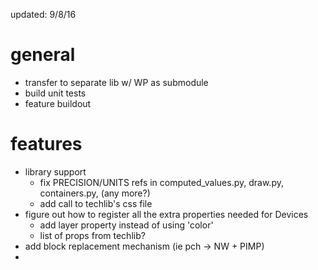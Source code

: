 updated: 9/8/16

general
=======
- transfer to separate lib w/ WP as submodule
- build unit tests
- feature buildout

features
========
- library support
    + fix PRECISION/UNITS refs in computed_values.py, draw.py, containers.py, (any more?)
    + add call to techlib's css file
- figure out how to register all the extra properties needed for Devices
    + add layer property instead of using 'color'
    + list of props from techlib?
- add block replacement mechanism (ie pch -> NW + PIMP)
- <script> tag
- dummy device / device matching mechanism
- guard ring generation
- element rotation (using CSS3 transforms? or via object builders?)
- heirarchies
    + Use a tag to include external libraries (ie std cells)
        * <ref src="[path to src]">
        * figure out directory search for ref tags (I think WP has this?)
    + <port layer=M1 name=VIN location=NW??>
        * Need a way to describe location on boundary


wishlist
========
- write library system for gdspy
- add css variables to WeasyPrint?
- <!--[if TSMCN45]> ... some HTML here ... <![endif]-->
    + match with <tech> tag?
- em notation as "relative to min. property dimension"


draw.py
=======
- add layer property to box instead of using 'color'
- add text labels
- add better border features (ie guard rings)
- rounded borders?

document.py
===========
- add translation based on x,y coords
- add hinting based on precision?
- clipping?

html.py
=======
- include style in args

containers.py
=============
- add automatic extents calculation
- finish update_extents()
- add precision mgmt